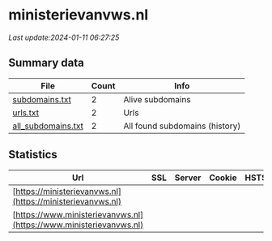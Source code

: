 # ministerievanvws.nl
*Last update:2024-01-11 06:27:25*
## Summary data
| File       | Count | Info |
|------------|-------|------|
|[subdomains.txt](/data/ministerievanvws/subdomains.txt)|2|Alive subdomains|
|[urls.txt](/data/ministerievanvws/urls.txt)|2|Urls|
|[all_subdomains.txt](/data/ministerievanvws/all_subdomains.txt)|2|All found subdomains (history)|
## Statistics
| Url | SSL | Server | Cookie | HSTS | CSP | XFO | XXP | RP | Tech |
|------------|-------|------|------|------|------|------|------|------|------|
|[https://ministerievanvws.nl](https://ministerievanvws.nl)| | | | | | | |:white_check_mark: | |HSTS IIS:10.0 Window...| |
|[https://www.ministerievanvws.nl](https://www.ministerievanvws.nl)| | | | | | | |:white_check_mark: | |HSTS IIS:10.0 Window...| |